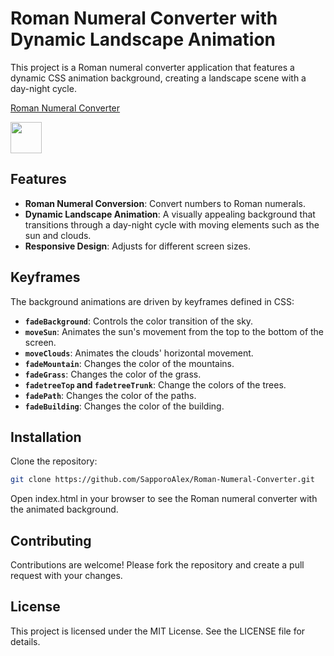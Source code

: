 # Roman Numeral Converter with Dynamic Landscape Animation
This project is a Roman numeral converter application that features a dynamic CSS animation background, creating a landscape scene with a day-night cycle.

<a href="https://sapporoalex.github.io/Roman-Numeral-Converter/" target="_blank">Roman Numeral Converter</a>

<img src="https://github.com/SapporoAlex/Roman-Numeral-Converter/blob/main/preview.gif" width="50vw" height="auto">

## Features

- **Roman Numeral Conversion**: Convert numbers to Roman numerals.
- **Dynamic Landscape Animation**: A visually appealing background that transitions through a day-night cycle with moving elements such as the sun and clouds.
- **Responsive Design**: Adjusts for different screen sizes.

## Keyframes

The background animations are driven by keyframes defined in CSS:
- **`fadeBackground`**: Controls the color transition of the sky.
- **`moveSun`**: Animates the sun's movement from the top to the bottom of the screen.
- **`moveClouds`**: Animates the clouds' horizontal movement.
- **`fadeMountain`**: Changes the color of the mountains.
- **`fadeGrass`**: Changes the color of the grass.
- **`fadetreeTop` and `fadetreeTrunk`**: Change the colors of the trees.
- **`fadePath`**: Changes the color of the paths.
- **`fadeBuilding`**: Changes the color of the building.

## Installation
Clone the repository:
```bash
git clone https://github.com/SapporoAlex/Roman-Numeral-Converter.git
```
Open index.html in your browser to see the Roman numeral converter with the animated background.

## Contributing
Contributions are welcome! Please fork the repository and create a pull request with your changes.

## License
This project is licensed under the MIT License. See the LICENSE file for details.

